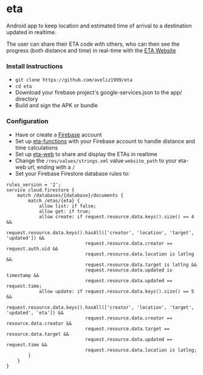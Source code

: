 # eta
Android app to keep location and estimated time of arrival to a destination updated in realtime.

The user can share their ETA code with others, who can then see the progress (both distance and time) in real-time with the [ETA Website](https://github.com/aveliz1999/eta-web)

### Install Instructions
* `git clone https://github.com/aveliz1999/eta`
* `cd eta`
* Download your firebase project's google-services.json to the app/ directory
* Build and sign the APK or bundle

### Configuration
* Have or create a [Firebase](https://firebase.google.com/) account
* Set up [eta-functions](https://github.com/aveliz1999/eta-functions) with your Firebase account to handle distance and time calculations
* Set up [eta-web](https://github.com/aveliz1999/eta-web) to share and display the ETAs in realtime
* Change the `/res/values/strings.xml` value `website_path` to your eta-web url, ending with a `/`
* Set your Firebase Firestore database rules to:
```
rules_version = '2';
service cloud.firestore {
    match /databases/{database}/documents {
        match /etas/{eta} {
            allow list: if false;
            allow get: if true;
            allow create: if request.resource.data.keys().size() == 4 &&
                             request.resource.data.keys().hasAll(['creator', 'location', 'target', 'updated']) &&
                             request.resource.data.creator == request.auth.uid &&
                             request.resource.data.location is latlng &&
                             request.resource.data.target is latlng &&
                             request.resource.data.updated is timestamp &&
                             request.resource.data.updated == request.time;
            allow update: if request.resource.data.keys().size() == 5 &&
                             request.resource.data.keys().hasAll(['creator', 'location', 'target', 'updated', 'eta']) &&
                             request.resource.data.creator == resource.data.creator &&
                             request.resource.data.target == resource.data.target &&
                             request.resource.data.updated == request.time &&
                             request.resource.data.location is latlng;
        }
    }
}
```

